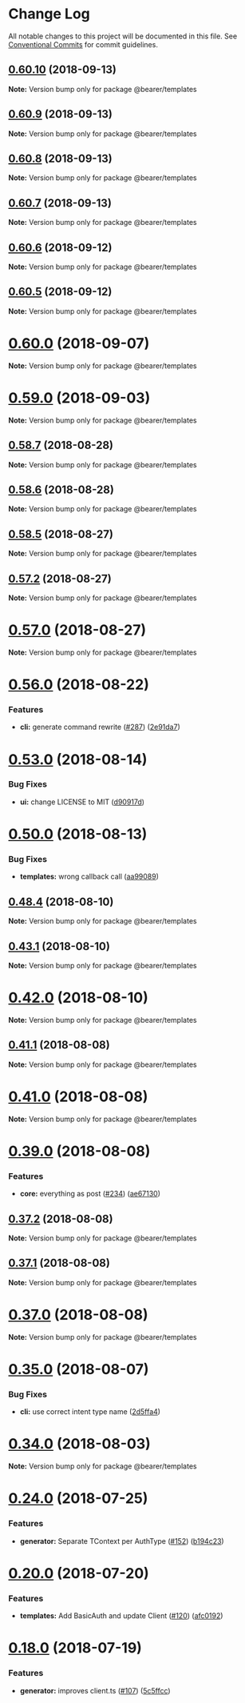 # Change Log

All notable changes to this project will be documented in this file.
See [Conventional Commits](https://conventionalcommits.org) for commit guidelines.

<a name="0.60.10"></a>
## [0.60.10](https://github.com/Bearer/bearer/compare/v0.60.9...v0.60.10) (2018-09-13)




**Note:** Version bump only for package @bearer/templates

<a name="0.60.9"></a>
## [0.60.9](https://github.com/Bearer/bearer/compare/v0.60.8...v0.60.9) (2018-09-13)




**Note:** Version bump only for package @bearer/templates

<a name="0.60.8"></a>
## [0.60.8](https://github.com/Bearer/bearer/compare/v0.60.7...v0.60.8) (2018-09-13)




**Note:** Version bump only for package @bearer/templates

<a name="0.60.7"></a>
## [0.60.7](https://github.com/Bearer/bearer/compare/v0.60.6...v0.60.7) (2018-09-13)




**Note:** Version bump only for package @bearer/templates

<a name="0.60.6"></a>
## [0.60.6](https://github.com/Bearer/bearer/compare/v0.60.5...v0.60.6) (2018-09-12)




**Note:** Version bump only for package @bearer/templates

<a name="0.60.5"></a>
## [0.60.5](https://github.com/Bearer/bearer/compare/v0.60.4...v0.60.5) (2018-09-12)




**Note:** Version bump only for package @bearer/templates

<a name="0.60.0"></a>
# [0.60.0](https://github.com/Bearer/bearer/compare/v0.59.1...v0.60.0) (2018-09-07)

**Note:** Version bump only for package @bearer/templates





<a name="0.59.0"></a>
# [0.59.0](https://github.com/Bearer/bearer/compare/v0.58.8...v0.59.0) (2018-09-03)

**Note:** Version bump only for package @bearer/templates





<a name="0.58.7"></a>
## [0.58.7](https://github.com/Bearer/bearer/compare/v0.58.6...v0.58.7) (2018-08-28)

**Note:** Version bump only for package @bearer/templates





<a name="0.58.6"></a>
## [0.58.6](https://github.com/Bearer/bearer/compare/v0.58.5...v0.58.6) (2018-08-28)

**Note:** Version bump only for package @bearer/templates





<a name="0.58.5"></a>
## [0.58.5](https://github.com/Bearer/bearer/compare/v0.57.3...v0.58.5) (2018-08-27)

**Note:** Version bump only for package @bearer/templates





<a name="0.57.2"></a>
## [0.57.2](https://github.com/Bearer/bearer/compare/v0.57.1...v0.57.2) (2018-08-27)

**Note:** Version bump only for package @bearer/templates





<a name="0.57.0"></a>
# [0.57.0](https://github.com/Bearer/bearer/compare/v0.56.3...v0.57.0) (2018-08-27)

**Note:** Version bump only for package @bearer/templates





<a name="0.56.0"></a>
# [0.56.0](https://github.com/Bearer/bearer/compare/v0.55.0...v0.56.0) (2018-08-22)


### Features

* **cli:** generate command rewrite ([#287](https://github.com/Bearer/bearer/issues/287)) ([2e91da7](https://github.com/Bearer/bearer/commit/2e91da7))




<a name="0.53.0"></a>
# [0.53.0](https://github.com/Bearer/bearer/compare/v0.52.0...v0.53.0) (2018-08-14)


### Bug Fixes

* **ui:** change LICENSE to MIT ([d90917d](https://github.com/Bearer/bearer/commit/d90917d))




<a name="0.50.0"></a>
# [0.50.0](https://github.com/Bearer/bearer/compare/v0.48.5...v0.50.0) (2018-08-13)


### Bug Fixes

* **templates:** wrong callback call ([aa99089](https://github.com/Bearer/bearer/commit/aa99089))




<a name="0.48.4"></a>
## [0.48.4](https://github.com/Bearer/bearer/compare/v0.48.3...v0.48.4) (2018-08-10)

**Note:** Version bump only for package @bearer/templates





<a name="0.43.1"></a>
## [0.43.1](https://github.com/Bearer/bearer/compare/v0.43.0...v0.43.1) (2018-08-10)

**Note:** Version bump only for package @bearer/templates





<a name="0.42.0"></a>
# [0.42.0](https://github.com/Bearer/bearer/compare/v0.41.9...v0.42.0) (2018-08-10)

**Note:** Version bump only for package @bearer/templates





<a name="0.41.1"></a>
## [0.41.1](https://github.com/Bearer/bearer/compare/v0.41.0...v0.41.1) (2018-08-08)

**Note:** Version bump only for package @bearer/templates





<a name="0.41.0"></a>
# [0.41.0](https://github.com/Bearer/bearer/compare/v0.40.0...v0.41.0) (2018-08-08)

**Note:** Version bump only for package @bearer/templates





<a name="0.39.0"></a>
# [0.39.0](https://github.com/Bearer/bearer/compare/v0.38.1...v0.39.0) (2018-08-08)


### Features

* **core:** everything as post ([#234](https://github.com/Bearer/bearer/issues/234)) ([ae67130](https://github.com/Bearer/bearer/commit/ae67130))





<a name="0.37.2"></a>
## [0.37.2](https://github.com/Bearer/bearer/compare/v0.37.0...v0.37.2) (2018-08-08)

**Note:** Version bump only for package @bearer/templates





<a name="0.37.1"></a>
## [0.37.1](https://github.com/Bearer/bearer/compare/v0.37.0...v0.37.1) (2018-08-08)

**Note:** Version bump only for package @bearer/templates





<a name="0.37.0"></a>
# [0.37.0](https://github.com/Bearer/bearer/compare/v0.36.3...v0.37.0) (2018-08-08)

**Note:** Version bump only for package @bearer/templates





<a name="0.35.0"></a>
# [0.35.0](https://github.com/Bearer/bearer/compare/v0.34.2...v0.35.0) (2018-08-07)


### Bug Fixes

* **cli:** use correct intent type name ([2d5ffa4](https://github.com/Bearer/bearer/commit/2d5ffa4))





<a name="0.34.0"></a>
# [0.34.0](https://github.com/Bearer/bearer/compare/v0.33.0...v0.34.0) (2018-08-03)

**Note:** Version bump only for package @bearer/templates





<a name="0.24.0"></a>
# [0.24.0](https://github.com/Bearer/bearer/compare/v0.23.2...v0.24.0) (2018-07-25)


### Features

* **generator:** Separate TContext per AuthType ([#152](https://github.com/Bearer/bearer/issues/152)) ([b194c23](https://github.com/Bearer/bearer/commit/b194c23))




<a name="0.20.0"></a>
# [0.20.0](https://github.com/Bearer/bearer/compare/v0.19.1...v0.20.0) (2018-07-20)


### Features

* **templates:** Add BasicAuth and update Client ([#120](https://github.com/Bearer/bearer/issues/120)) ([afc0192](https://github.com/Bearer/bearer/commit/afc0192))




<a name="0.18.0"></a>
# [0.18.0](https://github.com/Bearer/bearer/compare/v0.17.5...v0.18.0) (2018-07-19)


### Features

* **generator:** improves client.ts ([#107](https://github.com/Bearer/bearer/issues/107)) ([5c5ffcc](https://github.com/Bearer/bearer/commit/5c5ffcc))
